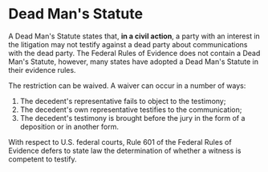 # Dead Man's Statute

A Dead Man's Statute states that, **in a civil action**, a party with an interest in the litigation may not testify against a dead party about communications with the dead party. The Federal Rules of Evidence does not contain a Dead Man's Statute, however, many states have adopted a Dead Man's Statute in their evidence rules.

The restriction can be waived. A waiver can occur in a number of ways:&#x20;

1. The decedent's representative fails to object to the testimony;
2. The decedent's own representative testifies to the communication;
3. The decedent's testimony is brought before the jury in the form of a deposition or in another form.

With respect to U.S. federal courts, Rule 601 of the Federal Rules of Evidence defers to state law the determination of whether a witness is competent to testify.
